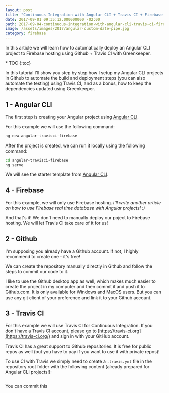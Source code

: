 ```yaml
---
layout: post
title: "Continuous Integration with Angular CLI + Travis CI + Firebase + Greenkeeper + Github"
date: 2017-09-01 09:35:12.000000000 -02:00
path: 2017-09-04-continuous-integration-with-angular-cli-travis-ci-firebase-greenkeeper-github.md
image: /assets/images/2017/angular-custom-date-pipe.jpg
category: firebase
---
```


In this article we will learn how to automatically deploy an Angular CLI project to Firebase hosting using Github + Travis CI with Greenkeeper.

<div class="toc" markdown="1">
* TOC
{:toc}
</div>

In this tutorial I'll show you step by step how I setup my Angular CLI projects in Github to automate the build and deployment steps (you can also automate the testing) using Travis CI, and as a bonus, how to keep the dependencies updated using Greenkeeper.

## 1 - Angular CLI

The first step is creating your Angular project using [Angular CLI](https://github.com/angular/angular-cli).

For this example we will use the following command:

```bash
ng new angular-travisci-firebase
```

After the project is created, we can run it locally using the following command:

```bash
cd angular-travisci-firebase
ng serve
```

We will see the starter template from [Angular CLI](https://github.com/angular/angular-cli).

## 4 - Firebase

For this example, we will only use Firebase hosting. *I'll write another article on how to use Firebase real time database with Angular projects! :)*

And that's it! We don't need to manually deploy our poject to Firebase hosting. We will let Travis CI take care of it for us!

## 2 - Github

I'm supposing you already have a Github account. If not, I highly recommend to create one - it's free!

We can create the repository manually directly in Github and follow the steps to commit our code to it. 

I like to use the Github desktop app as well, which makes much easier to create the project in my computer and then commit it and push it to Github.com. It is only available for Windows and MacOS users. But you can use any git client of your preference and link it to your Github account.

## 3 - Travis CI

For this example we will use Travis CI for Continuous Integration. If you don't have a Travis CI account, please go to [https://travis-ci.org](https://travis-ci.org/) and sign in with your GitHub account.

Travis CI has a great support to Github repositories. It is free for public repos as well (but you have to pay if you want to use it with private repos)!

To use CI with Travis we simply need to create a `.travis.yml` file in the repository root folder with the following content (already prepared for Angular CLI projects!):

```bash
```

You can commit this





